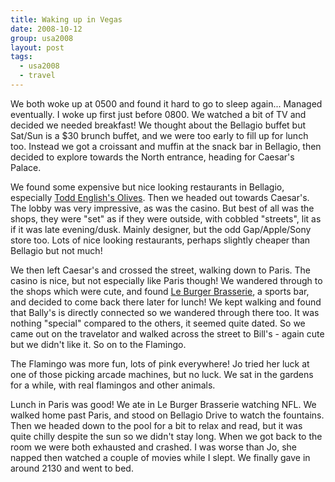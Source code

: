 ```yaml
---
title: Waking up in Vegas
date: 2008-10-12
group: usa2008
layout: post
tags:
  - usa2008
  - travel
---
```

We both woke up at 0500 and found it hard to go to sleep again... Managed eventually. I woke up first just before 0800. We watched a bit of TV and decided we needed breakfast! We thought about the Bellagio buffet but Sat/Sun is a $30 brunch buffet, and we were too early to fill up for lunch too. Instead we got a croissant and muffin at the snack bar in Bellagio, then decided to explore towards the North entrance, heading for Caesar's Palace.

We found some expensive but nice looking restaurants in Bellagio, especially [Todd English's Olives](http://www.bellagio.com/restaurants/olives.aspx). Then we headed out towards Caesar's. The lobby was very impressive, as was the casino. But best of all was the shops, they were "set" as if they were outside, with cobbled "streets", lit as if it was late evening/dusk. Mainly designer, but the odd Gap/Apple/Sony store too. Lots of nice looking restaurants, perhaps slightly cheaper than Bellagio but not much!

We then left Caesar's and crossed the street, walking down to Paris. The casino is nice, but not especially like Paris though! We wandered through to the shops which were cute, and found [Le Burger Brasserie](http://www.parislasvegas.com/restaurants/le-burger-brasserie.html), a sports bar, and decided to come back there later for lunch! We kept walking and found that Bally's is directly connected so we wandered through there too. It was nothing "special" compared to the others, it seemed quite dated. So we came out on the travelator and walked across the street to Bill's - again cute but we didn't like it. So on to the Flamingo.

The Flamingo was more fun, lots of pink everywhere! Jo tried her luck at one of those picking arcade machines, but no luck. We sat in the gardens for a while, with real flamingos and other animals.

Lunch in Paris was good! We ate in Le Burger Brasserie watching NFL. We walked home past Paris, and stood on Bellagio Drive to watch the fountains. Then we headed down to the pool for a bit to relax and read, but it was quite chilly despite the sun so we didn't stay long. When we got back to the room we were both exhausted and crashed. I was worse than Jo, she napped then watched a couple of movies while I slept. We finally gave in around 2130 and went to bed.